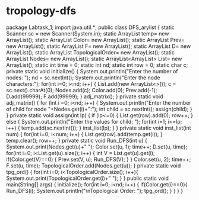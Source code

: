 # tropology-dfs
package Labtask_1;
import java.util.*;
public class DFS_arylist {
 static Scanner sc = new Scanner(System.in);
 static ArrayList<Integer> temp= new ArrayList<Integer>();
 static ArrayList<Integer> Color= new ArrayList<Integer>();
 static ArrayList<Integer> Prev= new ArrayList<Integer>();
 static ArrayList<Integer> F= new ArrayList<Integer>();
 static ArrayList<Integer> D= new ArrayList<Integer>();
 static ArrayList<Character> TopologicalOrder= new ArrayList<Character>();
 static ArrayList<Character> Nodes= new ArrayList<Character>();
 static ArrayList<ArrayList<Integer>> List= new ArrayList();
 static int time = 0;
 static int nd;
 static int row = 0;
 static char c;
 private static void initialize()
 {
 System.out.println("Enter the number of nodes: ");
 nd = sc.nextInt();
 System.out.println("Enter the node characters:");
 for(int i=0; i<nd; i++)
 {
 List.add(new ArrayList<>());
 c = sc.next().charAt(0);
 Nodes.add(c);
 Color.add(0);
 Prev.add(-1);
 D.add(99999);
 F.add(99999);
 }
 adj_matrix();
 }
 private static void adj_matrix()
 {
 for (int i =0; i<nd; i++)
 {
 System.out.println("Enter the number of child for node 
"+Nodes.get(i)+":");
 int child = sc.nextInt();
 assign(child);
 }
 }
 private static void assign(int lp)
 {
 if (lp<=0)
 {
 List.get(row).add(0);
 row++;
 }
 else
 {
 System.out.println("Enter the values for child: ");
 for(int i=1; i<=lp; i++)
 {
 temp.add(sc.nextInt());
 }
 inst_list(lp);
 }
 }
 private static void inst_list(int num)
 {
 for(int i=0; i<num; i++)
 {
 List.get(row).add(temp.get(i));
 }
 temp.clear();
 row++;
 }
 private static void Run_DFS(int u)
 {
 System.out.print(Nodes.get(u)+" ");
 Color.set(u, 1);
 time++;
 D.set(u, time);
 for(int i=0; i<List.get(u).size(); i++)
 {
 int V = List.get(u).get(i);
 if(Color.get(V)==0)
 {
 Prev.set(V, u);
 Run_DFS(V);
 }
 }
 Color.set(u, 2);
 time++;
 F.set(u, time);
 TopologicalOrder.add(Nodes.get(u));
 }
 private static void tpg_ord()
 {
 for(int i=0; i<TopologicalOrder.size(); i++){
 System.out.print(TopologicalOrder.get(i)+" ");
 }
 }
 public static void main(String[] args) {
 initialize();
 for(int i=0; i<nd; i++)
 {
 if(Color.get(i)==0){
 Run_DFS(i);
 System.out.println("\nTopological Order: ");
 tpg_ord();
 }
 }
 }
}
